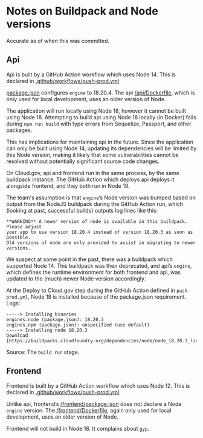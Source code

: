 # Notes on Buildpack and Node versions

Accurate as of when this was committed.

## Api

Api is built by a GitHub Action workflow which uses Node 14. This is declared in
[.github/workflows/push-prod.yml](/.github/workflows/push-prod.yml)

[package.json](/api/package.json) configures `engine` to 18.20.4. The api
[/api/Dockerfile](Dockerfile), which is only used for local development, uses an
older version of Node.

The application will run locally using Node 18, however it cannot be built using
Node 18. Attempting to build api using Node 18 locally (in Docker) fails during
`npm run build` with type errors from Sequelize, Passport, and other packages.

This has implications for maintaining api in the future. Since the application can
only be built using Node 14, updating its dependencies will be limited by this Node
version, making it likely that some vulnerabilities cannot be resolved without
potentially significant source code changes.

On Cloud.gov, api and frontend run in the same process, by the same buildpack
instance. The GitHub Action which deploys api deploys it alongside frontend, and
they both run in Node 18.

The team's assumption is that `engine`’s Node version was bumped based on output from the
NodeJS buildpack during the GitHub Action run, which (looking at past, successful
builds) outputs log lines like this:

```
**WARNING** A newer version of node is available in this buildpack. Please adjust
your app to use version 18.20.4 instead of version 18.20.3 as soon as possible.
Old versions of node are only provided to assist in migrating to newer versions.
```

We suspect at some point in the past, there was a buildpack which supported Node 14.
This buildpack was then deprecated, and api’s `engine`, which defines the runtime
environment for both frontend and api, was updated to the (much) newer Node version
accordingly.

At the Deploy to Cloud.gov step during the GitHub Action defined in `push-prod.yml`,
Node 18 is installed because of the package.json requirement. Logs:

```
-----> Installing binaries
engines.node (package.json): 18.20.3
engines.npm (package.json): unspecified (use default)
-----> Installing node 18.20.3
Download [https://buildpacks.cloudfoundry.org/dependencies/node/node_18.20.3_linux_x64_cflinuxfs4_d8565231.tgz]
```

Source: The `build run` stage.

## Frontend

Frontend is built by a GitHub Action workflow which uses Node 12. This is declared in
[.github/workflows/push-prod.yml](/.github/workflows/push-prod.yml).

Unlike api, frontend’s [/frontend/package.json](package.json) does not declare a
Node `engine` version. The [/frontend/Dockerfile](Dockerfile), again only used for
local development, uses an older version of Node.

Frontend will not build in Node 18. It complains about `gyp`.
